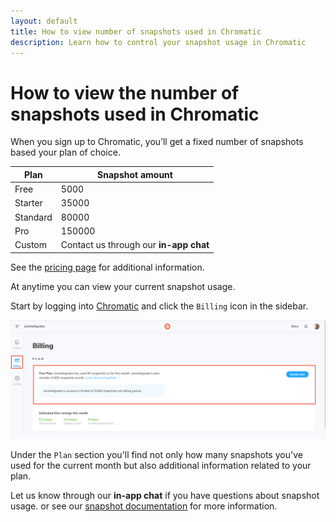 ```yaml
---
layout: default
title: How to view number of snapshots used in Chromatic
description: Learn how to control your snapshot usage in Chromatic
---
```


# How to view the number of snapshots used in Chromatic

When you sign up to Chromatic, you’ll get a fixed number of snapshots based your plan of choice.

| Plan     | Snapshot amount                                                                 |
| -------- | ------------------------------------------------------------------------------- |
| Free     | 5000                                                                            |
| Starter  | 35000                                                                           |
| Standard | 80000                                                                           |
| Pro      | 150000                                                                          |
| Custom   | Contact us through our <a class="intercom-concierge-bot"><b>in-app chat</b></a> |

<div class="aside">
See the <a href="https://www.chromatic.com/pricing">pricing page</a> for additional information.
</div>

At anytime you can view your current snapshot usage.

Start by logging into [Chromatic](https://www.chromatic.com/) and click the `Billing` icon in the sidebar.

![Chromatic monthly snapshots used](img/article-view-snapshots-billing-screen.png)

Under the `Plan` section you'll find not only how many snapshots you've used for the current month but also additional information related to your plan.

Let us know through our <a class="intercom-concierge-bot"><b>in-app chat</b></a> if you have questions about snapshot usage. or see our [snapshot documentation](snapshots) for more information.
